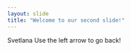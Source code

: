 ```yaml
---
layout: slide
title: "Welcome to our second slide!"
---
```

Svetlana
Use the left arrow to go back!
